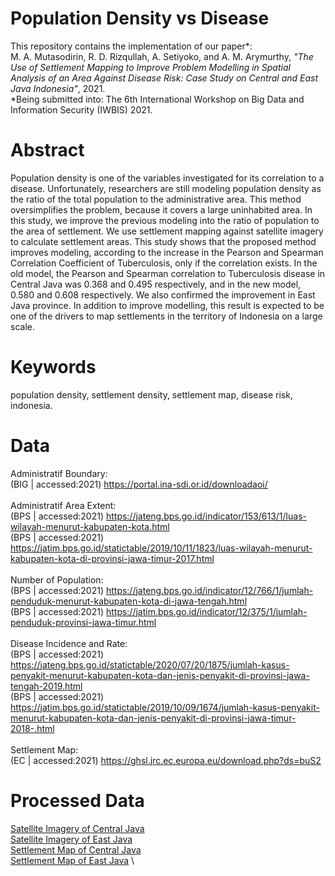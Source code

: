# Population Density vs Disease
This repository contains the implementation of our paper*: \
M. A. Mutasodirin, R. D. Rizqullah, A. Setiyoko, and A. M. Arymurthy, *"The Use of Settlement Mapping to Improve Problem Modelling in Spatial Analysis of an Area Against Disease Risk: Case Study on Central and East Java Indonesia"*, 2021. \
\*Being submitted into: The 6th International Workshop on Big Data and Information Security (IWBIS) 2021.

# Abstract
Population density is one of the variables investigated for its correlation to a disease. Unfortunately, researchers are still modeling population density as the ratio of the total population to the administrative area. This method oversimplifies the problem, because it covers a large uninhabited area. In this study, we improve the previous modeling into the ratio of population to the area of settlement. We use settlement mapping against satellite imagery to calculate settlement areas. This study shows that the proposed method improves modeling, according to the increase in the Pearson and Spearman Correlation Coefficient of Tuberculosis, only if the correlation exists. In the old model, the Pearson and Spearman correlation to Tuberculosis disease in Central Java was 0.368 and 0.495 respectively, and in the new model, 0.580 and 0.608 respectively. We also confirmed the improvement in East Java province. In addition to improve modelling, this result is expected to be one of the drivers to map settlements in the territory of Indonesia on a large scale.

# Keywords
population density, settlement density, settlement map, disease risk, indonesia.

# Data
Administratif Boundary: \
(BIG | accessed:2021) https://portal.ina-sdi.or.id/downloadaoi/ \
\
Administratif Area Extent: \
(BPS | accessed:2021) https://jateng.bps.go.id/indicator/153/613/1/luas-wilayah-menurut-kabupaten-kota.html \
(BPS | accessed:2021) https://jatim.bps.go.id/statictable/2019/10/11/1823/luas-wilayah-menurut-kabupaten-kota-di-provinsi-jawa-timur-2017.html \
\
Number of Population: \
(BPS | accessed:2021) https://jateng.bps.go.id/indicator/12/766/1/jumlah-penduduk-menurut-kabupaten-kota-di-jawa-tengah.html \
(BPS | accessed:2021) https://jatim.bps.go.id/indicator/12/375/1/jumlah-penduduk-provinsi-jawa-timur.html \
\
Disease Incidence and Rate: \
(BPS | accessed:2021) https://jateng.bps.go.id/statictable/2020/07/20/1875/jumlah-kasus-penyakit-menurut-kabupaten-kota-dan-jenis-penyakit-di-provinsi-jawa-tengah-2019.html \
(BPS | accessed:2021) https://jatim.bps.go.id/statictable/2019/10/09/1674/jumlah-kasus-penyakit-menurut-kabupaten-kota-dan-jenis-penyakit-di-provinsi-jawa-timur-2018-.html \
\
Settlement Map: \
(EC | accessed:2021) https://ghsl.jrc.ec.europa.eu/download.php?ds=buS2

# Processed Data
[Satellite Imagery of Central Java](https://drive.google.com/drive/folders/1h-SadcASXQpMA1bZJn9WcIp_Vagn0hy-?usp=sharing) \
[Satellite Imagery of East Java](https://drive.google.com/drive/folders/10rZDnDeag89sAxfC45GBHZv020hjsukk?usp=sharing) \
[Settlement Map of Central Java](https://drive.google.com/drive/folders/1sn5Z0CZJEAwSNu4rX48l_5os4GtKnd5X?usp=sharing) \
[Settlement Map of East Java](https://drive.google.com/drive/folders/1vEiK3WdocpL39xLpLHkuAAN7_fTEOhq0?usp=sharing) \
